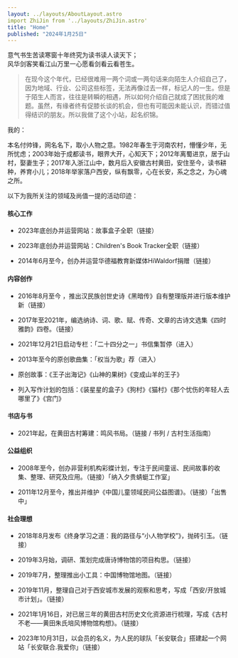 ```yaml
---
layout: ../layouts/AboutLayout.astro
import ZhiJin from '../layouts/ZhiJin.astro'
title: "Home"
published: "2024年1月25日"
---
```


<div class="flex items-center justify-center">
  <p>意气书生苦读寒窗十年终究为读书读人读天下；<br>风华剑客笑看江山万里一心愿看剑看云看苍生。</p>
</div>

> 在现今这个年代，已经很难用一两个词或一两句话来向陌生人介绍自己了，因为地域、行业、公司这些标签，无法再像过去一样，标记人的一生。但是于陌生人而言，往往是转瞬的相遇，所以如何介绍自己就成了困扰我的难题。虽然，有缘者终有促膝长谈的机会，但也有可能因未能认识，而错过值得结识的朋友。所以我做了这个小站，起名织锦。

我的：

<ZhiJin />

本名付帅锋，网名名下，取小人物之意。1982年春生于河南农村，懵懂少年，无所忧虑；2003年始于成都读书，眼界大开，心知天下；2012年离蜀进京，居于山村，娶妻生子；2017年入浙江山中，数月后入安徽古村黄田，安住至今，读书耕种，养育小儿；2018年举家落户西安，纵有飘零，心在长安，系之念之，为心魂之所。

以下为我所关注的领域及尚值一提的活动印迹：

#### 核心工作

- 2023年底创办并运营网站：故事盒子全职（链接）

- 2023年底创办并运营网站：Children's Book Tracker全职（链接）

- 2014年6月至今，创办并运营华德福教育新媒体HiWaldorf捐赠（链接）

#### 内容创作

- 2016年8月至今 ，推出汉民族创世史诗《黑暗传》自有整理版并进行版本维护新（链接）

- 2017年至2021年，编选纳诗、词、歌、赋、传奇、文章的古诗文选集《四时雅韵》四卷。（链接）

- 2021年12月21日启动专栏：「二十四分之一」书信集暂停（进入）

- 2013年至今的原创歌曲集：「权当为歌」荐（进入）

- 原创故事：《王子出海记》《山神的果树》《变成山羊的王子》

- 列入写作计划的包括：《装星星的盒子》《狗村》《猫村》《那个忧伤的年轻人去哪里了》《宫门》

#### 书店与书

- 2021年起，在黄田古村筹建：鸣风书局。（链接 / 书列 / 古村生活指南）

#### 公益组织

- 2008年至今，创办非营利机构彩蝶计划，专注于民间童谣、民间故事的收集、整理、研究及应用。（链接）「纳入夕贵蜻蜓工作室」

- 2011年12月至今，推出并维护《中国儿童领域民间公益图谱》。（链接）「出售中」

#### 社会理想

- 2018年8月发布《终身学习之道：我的路径与“小人物学校”》，抛砖引玉。（链接）

- 2019年3月始，调研、策划完成唐诗博物馆的项目构思。（链接）

- 2019年7月，整理推出小工具：中国博物馆地图。（链接）

- 2019年11月，整理自己对于西安城市发展的观察和思考，写成「西安/开放城市计划」。（链接）

- 2021年1月16日，对已居三年的黄田古村历史文化资源进行梳理，写成《古村不老——黄田朱氏培风博物馆构想》。（链接）

- 2023年10月31日，以会员的名义，为人民的球队「长安联合」搭建起一个网站「长安联合.我爱你」（链接）
